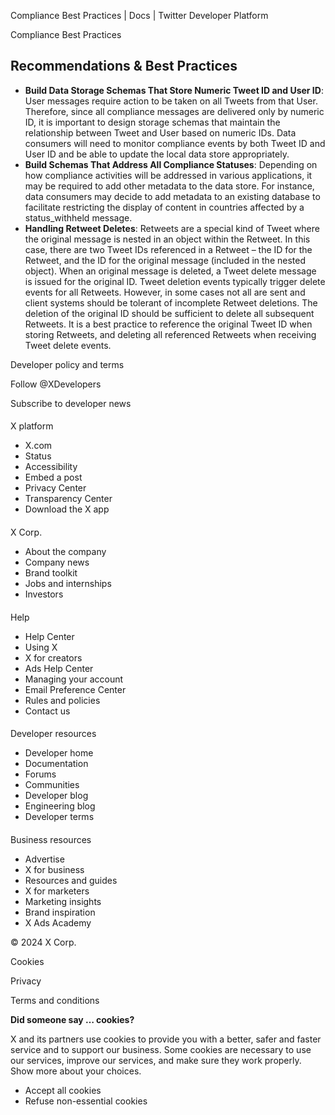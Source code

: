 



Compliance Best Practices | Docs | Twitter Developer Platform 





































































































Compliance Best Practices



Recommendations & Best Practices
--------------------------------


* **Build Data Storage Schemas That Store Numeric Tweet ID and User ID**: User messages require action to be taken on all Tweets from that User. Therefore, since all compliance messages are delivered only by numeric ID, it is important to design storage schemas that maintain the relationship between Tweet and User based on numeric IDs. Data consumers will need to monitor compliance events by both Tweet ID and User ID and be able to update the local data store appropriately.
* **Build Schemas That Address All Compliance Statuses**: Depending on how compliance activities will be addressed in various applications, it may be required to add other metadata to the data store. For instance, data consumers may decide to add metadata to an existing database to facilitate restricting the display of content in countries affected by a status\_withheld message.
* **Handling Retweet Deletes**: Retweets are a special kind of Tweet where the original message is nested in an object within the Retweet. In this case, there are two Tweet IDs referenced in a Retweet – the ID for the Retweet, and the ID for the original message (included in the nested object). When an original message is deleted, a Tweet delete message is issued for the original ID. Tweet deletion events typically trigger delete events for all Retweets. However, in some cases not all are sent and client systems should be tolerant of incomplete Retweet deletions. The deletion of the original ID should be sufficient to delete all subsequent Retweets. It is a best practice to reference the original Tweet ID when storing Retweets, and deleting all referenced Retweets when receiving Tweet delete events.



















Developer policy and terms


Follow @XDevelopers


Subscribe to developer news












#### 
 X platform


* X.com
* Status
* Accessibility
* Embed a post
* Privacy Center
* Transparency Center
* Download the X app




#### 
 X Corp.


* About the company
* Company news
* Brand toolkit
* Jobs and internships
* Investors




#### 
 Help


* Help Center
* Using X
* X for creators
* Ads Help Center
* Managing your account
* Email Preference Center
* Rules and policies
* Contact us




#### 
 Developer resources


* Developer home
* Documentation
* Forums
* Communities
* Developer blog
* Engineering blog
* Developer terms




#### 
 Business resources


* Advertise
* X for business
* Resources and guides
* X for marketers
* Marketing insights
* Brand inspiration
* X Ads Academy









 © 2024 X Corp.
 


Cookies


Privacy


Terms and conditions






















**Did someone say … cookies?**  
  


 X and its partners use cookies to provide you with a better, safer and
 faster service and to support our business. Some cookies are necessary to use
 our services, improve our services, and make sure they work properly.
 Show more about your choices.


 




* Accept all cookies
* Refuse non-essential cookies















